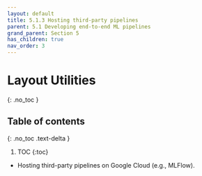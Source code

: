 ```yaml
---
layout: default
title: 5.1.3 Hosting third-party pipelines
parent: 5.1 Developing end-to-end ML pipelines
grand_parent: Section 5
has_children: true
nav_order: 3
---
```


# Layout Utilities
{: .no_toc }

## Table of contents
{: .no_toc .text-delta }

1. TOC
{:toc}


* Hosting third-party pipelines on Google Cloud (e.g., MLFlow).


